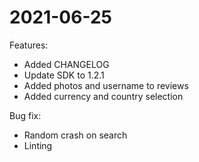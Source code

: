 # 2021-06-25

Features:
* Added CHANGELOG
* Update SDK to 1.2.1
* Added photos and username to reviews
* Added currency and country selection

Bug fix:
* Random crash on search
* Linting